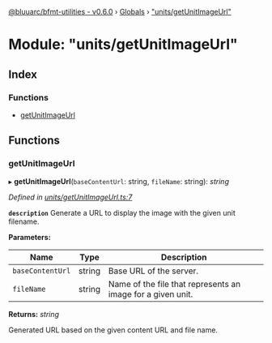 [@bluuarc/bfmt-utilities - v0.6.0](../README.md) › [Globals](../globals.md) › ["units/getUnitImageUrl"](_units_getunitimageurl_.md)

# Module: "units/getUnitImageUrl"

## Index

### Functions

* [getUnitImageUrl](_units_getunitimageurl_.md#getunitimageurl)

## Functions

###  getUnitImageUrl

▸ **getUnitImageUrl**(`baseContentUrl`: string, `fileName`: string): *string*

*Defined in [units/getUnitImageUrl.ts:7](https://github.com/BluuArc/bfmt-utilities/blob/master/src/units/getUnitImageUrl.ts#L7)*

**`description`** Generate a URL to display the image with the given unit filename.

**Parameters:**

Name | Type | Description |
------ | ------ | ------ |
`baseContentUrl` | string | Base URL of the server. |
`fileName` | string | Name of the file that represents an image for a given unit. |

**Returns:** *string*

Generated URL based on the given content URL and file name.
